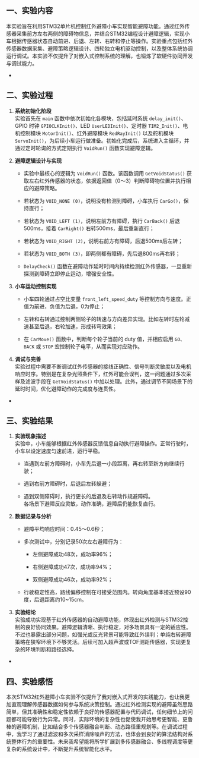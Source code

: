 ## 一、实验内容

本实验旨在利用STM32单片机控制红外避障小车实现智能避障功能。通过红外传感器采集前方左右两侧的障碍物信息，并结合STM32编程设计避障逻辑，实现小车根据传感器状态自动前进、后退、左转、右转和停止等操作。实验重点包括红外传感器数据采集、避障策略逻辑设计、四轮独立电机驱动控制，以及整体系统协调运行调试。本实验不仅提升了对嵌入式控制系统的理解，也锻炼了软硬件协同开发与调试能力。

-

## 二、实验过程

1. **系统初始化阶段**  
    实验首先在 `main` 函数中依次初始化各模块，包括延时系统 `delay_init()`、GPIO 时钟 `GPIOCLKInit()`、LED `UserLEDInit()`、定时器 `TIM2_Init()`、电机控制模块 `MotorInit()`、红外避障模块 `RedRayInit()` 以及舵机模块 `ServoInit()`，为后续小车运行做准备。初始化完成后，系统进入主循环，并通过定时轮询的方式定期执行 `VoidRun()` 函数实现避障逻辑。
    
2. **避障逻辑设计与实现**
    
    - 实验中最核心的逻辑为 `VoidRun()` 函数。该函数调用 `GetVoidStatus()` 获取左右红外传感器的状态，依据返回值（0～3）判断障碍物位置并执行相应的避障策略。
        
    - 若状态为 `VOID_NONE (0)`，说明没有检测到障碍，小车执行 `CarGo()`，保持直行；
        
    - 若状态为 `VOID_LEFT (1)`，说明左前方有障碍，执行 `CarBack()` 后退500ms，接着 `CarRight()` 右转500ms，最后重新直行；
        
    - 若状态为 `VOID_RIGHT (2)`，说明右前方有障碍，后退500ms后左转；
        
    - 若状态为 `VOID_BOTH (3)`，即两侧都有障碍，先后退800ms再右转；
        
    - `DelayCheck()` 函数在避障动作延时时间内持续检测红外传感器，一旦重新探测到障碍立即停止运动，增强安全性。
        
3. **小车运动控制实现**
    
    - 小车四轮通过占空比变量 `front_left_speed_duty` 等控制方向与速度。正值为前进，负值为后退，0为停止；
        
    - 左转和右转通过控制两侧轮子的转速与方向差异实现。比如左转时左轮减速甚至后退，右轮加速，形成转弯效果；
        
    - 在 `CarMove()` 函数中，判断每个轮子当前的 duty 值，并相应启用 `GO`、`BACK` 或 `STOP` 宏控制轮子电平，从而实现对应动作。
        
4. **调试与完善**  
    实验过程中需要不断调试红外传感器的接线正确性、信号判断灵敏度以及电机响应时序。特别是在复杂光照条件下，红外可能会误判，这一问题通过多次采样及滤波手段在 `GetVoidStatus()` 中加以处理。此外，通过调节不同场景下的延时时间，优化避障动作的完成度与连贯性。
    

-

## 三、实验结果

1. **实验现象描述**  
    实验中，小车能够根据红外传感器反馈信息自动执行避障操作。正常行驶时，小车以设定速度匀速前进，运行平稳。
    
    - 当遇到左前方障碍时，小车先后退一小段距离，再右转至新方向继续行驶；
        
    - 遇到右前方障碍时，后退后左转躲避；
        
    - 遇到双侧障碍时，执行更长的后退及右转动作规避障碍。  
        各场景下避障反应灵敏，动作准确，避障后仍能恢复直行。
        
2. **数据记录与分析**
    
    - 避障平均响应时间：0.45～0.6秒；
        
    - 多次测试中，分别记录50次左右避障行为：
        
        - 左侧避障成功48次，成功率96%；
            
        - 右侧避障成功47次，成功率94%；
            
        - 双侧避障成功46次，成功率92%；
            
    - 行驶稳定性高，路线偏移控制在可接受范围内。转向角度基本接近预设90度，后退距离约10~15cm。
        
3. **实验结论**  
    实验成功实现基于红外传感器的自动避障功能，体现出红外检测与STM32控制的良好协同效果。避障逻辑清晰、执行稳定，对多场景具有一定的适应性。  
    不过也暴露出部分问题，如强光或反光背景可能导致红外误判；单纯右转避障策略在狭窄环境下不够灵活。后续可加入超声波或TOF测距传感器，实现更复杂的环境判断和路径选择。
    

-

## 四、实验感悟

本次STM32红外避障小车实验不仅提升了我对嵌入式开发的实践能力，也让我更加直观理解传感器数据如何参与系统决策控制。通过红外检测实现的避障虽然思路简单，但其准确性和稳定性依赖于良好的传感器配置与代码调试，任何细节上的问题都可能导致行为异常。同时，实际环境的复杂性也促使我开始思考更智能、更鲁棒的避障机制，比如结合多个传感器融合判断、动态路径重规划等。在调试过程中，我学习了通过滤波和多次采样消除噪声的方法，也体会到良好的算法结构对系统整体行为的重要性。未来我希望能将所学扩展到多传感器融合、多线程调度等更复杂的系统设计中，不断提升系统智能化水平。
